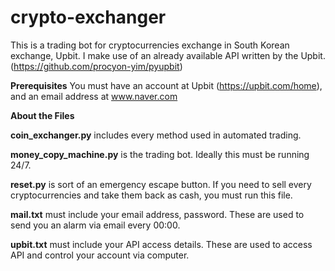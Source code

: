 # crypto-exchanger

This is a trading bot for cryptocurrencies exchange in South Korean exchange, Upbit. I make use of an already available API written by the Upbit.(https://github.com/procyon-yim/pyupbit)

**Prerequisites**
  You must have an account at Upbit (https://upbit.com/home), and an email address at www.naver.com

**About the Files**

  __coin_exchanger.py__ includes every method used in automated trading.

  **money_copy_machine.py** is the trading bot. Ideally this must be running 24/7.

  **reset.py** is sort of an emergency escape button. If you need to sell every cryptocurrencies and take them back as cash, you must run this file.

  **mail.txt** must include your email address, password. These are used to send you an alarm via email every 00:00.

  **upbit.txt** must include your API access details. These are used to access API and control your account via computer.
